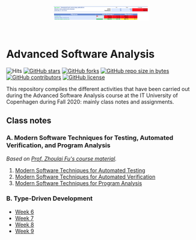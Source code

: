 <br>
<p align="center">
<img src="cover.png" width=50%>
</p>
<br>

# Advanced Software Analysis
![Hits](https://hitcounter.pythonanywhere.com/count/tag.svg?url=https%3A%2F%2Fgithub.com%2FJnxF%2Fadvanced-software-analysis)
[![GitHub stars](https://img.shields.io/github/stars/JnxF/advanced-software-analysis.svg)](https://GitHub.com/JnxF/advanced-software-analysis/stargazers/)
[![GitHub forks](https://img.shields.io/github/forks/JnxF/advanced-software-analysis.svg)](https://GitHub.com/JnxF/advanced-software-analysis/network/)
[![GitHub repo size in bytes](https://img.shields.io/github/repo-size/JnxF/advanced-software-analysis.svg)](https://github.com/JnxF/advanced-software-analysis)
[![GitHub contributors](https://img.shields.io/github/contributors/JnxF/advanced-software-analysis.svg)](https://GitHub.com/JnxF/advanced-software-analysis/graphs/contributors/)
[![GitHub license](http://img.shields.io/github/license/JnxF/advanced-software-analysis)](https://github.com/JnxF/advanced-software-analysis/blob/master/LICENSE)

This repository compiles the different activities that have been carried out during the Advanced Software Analysis course at the IT University of Copenhagen during Fall 2020: mainly class notes and assignments.


## Class notes
###  A. Modern Software Techniques for Testing, Automated Verification, and Program Analysis

_Based on [Prof. Zhoulai Fu's course material](https://github.com/zhoulaifu/20_teaching_asa)._

1. [Modern Software Techniques for Automated Testing](A_software_testing_verification_analysis/01_testing)
2. [Modern Software Techniques for Automated Verification](A_software_testing_verification_analysis/02_verification)
3. [Modern Software Techniques for Program Analysis](A_software_testing_verification_analysis/03_analysis)

### B. Type-Driven Development

* [Week 6](B_type_driven_development/Week_6)
* [Week 7](B_type_driven_development/Week_7)
* [Week 8](B_type_driven_development/Week_8)
* [Week 9](B_type_driven_development/Week_9)